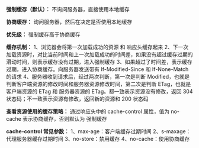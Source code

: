 **强制缓存（默认）：** 不询问服务器，直接使用本地缓存

**协商缓存：** 询问服务器，然后在决定是否使用本地缓存

**优先级：** 强制缓存高于协商缓存

**缓存机制：**
1、浏览器会将第一次加载成功的资源 和 响应头缓存起来
2、下一次加载资源时，对比当前时间和上一次加载成功的时间差，如果没有超过缓存过期的滑动时间，则表示缓存没有过期，进入强制缓存
3、如果超过了时间差，表示缓存过期，进入协商缓存。向服务器发送带有 If-Modified-Since 和 If-None-Match 的请求
4、服务器收到请求后，经过两次判断，第一次是判断 Modified，也就是判断客户端资源的修改时间和服务器资源修改时间，第二次是判断 ETag，也就是客户端资源的 ETag 和 服务器资源的 ETag。都一致表示资源没有修改，返回 304 状态码；不一致表示资源有修改，返回新的资源和 200 状态码

**查看资源使用的缓存策略：** 通过响应头中的 cache-control 属性，值为 no-cache 表示协商缓存，否则默认为 强制缓存

**cache-control 常见参数：**
1、max-age：客户端缓存过期时间
2、s-maxage：代理服务器缓存过期时间
3、no-store：禁用缓存
4、no-cache：使用协商缓存